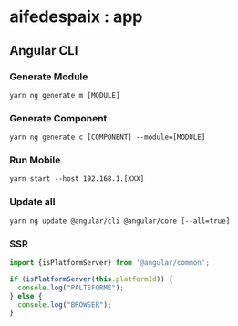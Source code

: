 # aifedespaix : app

## Angular CLI

### Generate Module
`yarn ng generate m [MODULE]`

### Generate Component
`yarn ng generate c [COMPONENT] --module=[MODULE]`

### Run Mobile
`yarn start --host 192.168.1.[XXX]`

### Update all 
`yarn ng update @angular/cli @angular/core [--all=true]`

### SSR
```typescript
import {isPlatformServer} from '@angular/common';

if (isPlatformServer(this.platformId)) {
  console.log("PALTEFORME");
} else {
  console.log("BROWSER");
}
```
